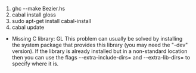 <ol>
<li>ghc --make Bezier.hs
</li><li>cabal install gloss
</li><li>sudo apt-get install cabal-install
</li><li>cabal update
</li>
</ol>

* Missing C library: GL
This problem can usually be solved by installing the system package that
provides this library (you may need the "-dev" version). If the library is
already installed but in a non-standard location then you can use the flags
--extra-include-dirs= and --extra-lib-dirs= to specify where it is.

